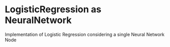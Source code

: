 # LogisticRegression as NeuralNetwork
Implementation of Logistic Regression considering a single Neural Network Node

